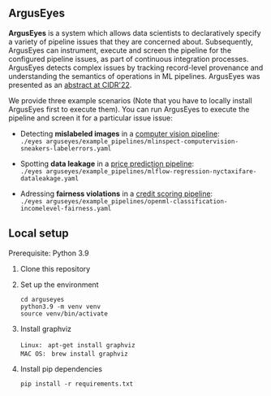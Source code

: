 
## ArgusEyes

**ArgusEyes** is a system which allows data scientists to declaratively specify a variety of pipeline issues that they are concerned about. Subsequently, ArgusEyes can instrument, execute and screen the pipeline for the configured pipeline issues, as part of continuous integration processes. ArgusEyes detects complex issues by tracking record-level provenance and understanding the semantics of operations in ML pipelines. ArgusEyes was presented as an [abstract at CIDR'22](https://ssc.io/pdf/arguseyes.pdf).

We provide three example scenarios (Note that you have to locally install ArgusEyes first to execute them). You can run ArgusEyes to execute the pipeline and screen it for a particular issue issue:

 - Detecting **mislabeled images** in a [computer vision pipeline](arguseyes/example_pipelines/mlinspect-computervision-sneakers.py): <br/> `./eyes arguseyes/example_pipelines/mlinspect-computervision-sneakers-labelerrors.yaml`
 
 
 - Spotting **data leakage** in a [price prediction pipeline](arguseyes/example_pipelines/mlflow-regression-nyctaxifare.py): <br/> `./eyes arguseyes/example_pipelines/mlflow-regression-nyctaxifare-dataleakage.yaml`
 
 
 - Adressing **fairness violations** in a [credit scoring pipeline](arguseyes/example_pipelines/openml-classification-incomelevel.py): <br/> `./eyes arguseyes/example_pipelines/openml-classification-incomelevel-fairness.yaml`

## Local setup

Prerequisite: Python 3.9

1. Clone this repository
2. Set up the environment

	`cd arguseyes` <br/>
	`python3.9 -m venv venv` <br/>
	`source venv/bin/activate` <br/>

3. Install graphviz

    `Linux: ` `apt-get install graphviz` <br/>
    `MAC OS: ` `brew install graphviz` <br/>
	
4. Install pip dependencies 

    `pip install -r requirements.txt` <br>
